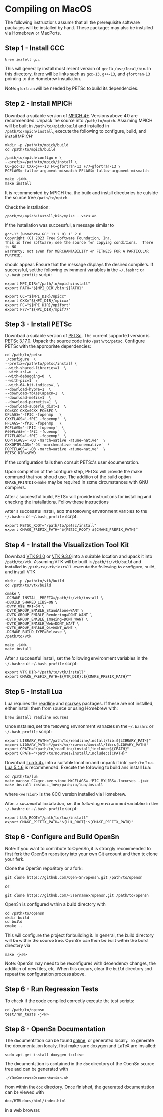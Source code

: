 # Compiling on MacOS

The following instructions assume that all the prerequisite software packages
will be installed by hand.  These packages may also be installed via Homebrew
or MacPorts.

## Step 1 - Install GCC
```shell
brew install gcc
```

This will generally install most recent version of `gcc` to `/usr/local/bin`.
In this directory, there will be links such as `gcc-13`, `g++-13`, and
`gfortran-13` pointing to the Homebrew installation.

Note: `gfortran` will be needed by PETSc to build its dependencies.

## Step 2 - Install MPICH

Download a suitable version of [MPICH 4+](https://www.mpich.org/static/downloads).
Versions above 4.0 are recommended.
Unpack the source into `/path/to/mpich`. Assuming MPICH will be built in
`/path/to/mpich/build` and installed in `/path/to/mpich/install`, execute the
following to configure, build, and install MPICH:
```shell
mkdir -p /path/to/mpich/build
cd /path/to/mpich/build

/path/to/mpich/configure \
--prefix=/path/to/mpich/install \
CC=gcc-13 CXX=g++-13 FC=gfortran-13 F77=gfortran-13 \
FCFLAGS=-fallow-argument-mismatch FFLAGS=-fallow-argument-mismatch

make -j<N>
make install
```
It is recommended by MPICH that the build and install directories be outside
the source tree `/path/to/mpich`.

Check the installation:
```shell
/path/to/mpich/install/bin/mpicc --version
```
If the installation was successful, a message similar to
```
gcc-13 (Homebrew GCC 13.2.0) 13.2.0
Copyright (C) 2023 Free Software Foundation, Inc.
This is free software; see the source for copying conditions.  There is NO
warranty; not even for MERCHANTABILITY or FITNESS FOR A PARTICULAR PURPOSE.
```
should appear. Ensure that the message displays the desired compilers.
If successful, set the following evironment variables in the `~/.bashrc` or
`~/.bash_profile` script:
```shell
export MPI_DIR="/path/to/mpich/install"
export PATH="${MPI_DIR}/bin:${PATH}"

export CC="${MPI_DIR}/mpicc"
export CXX="${MPI_DIR}/mpicxx"
export FC="${MPI_DIR}/mpifort"
export F77="${MPI_DIR}/mpif77"
```

## Step 3 - Install PETSc

Download a suitable version of
[PETSc](https://web.cels.anl.gov/projects/petsc/download/release-snapshots/).
The current supported version is
[PETSc 3.17.0](https://web.cels.anl.gov/projects/petsc/download/release-snapshots/petsc-3.17.0.tar.gz).
Unpack the source code into `/path/to/petsc`.
Configure PETSc with the appropriate dependencies:
```shell
cd /path/to/petsc
./configure  \
--prefix=/path/to/petsc/install \
--with-shared-libraries=1  \
--with-ssl=0  \
--with-debugging=0  \
--with-pic=1  \
--with-64-bit-indices=1 \
--download-hypre=1  \
--download-fblaslapack=1  \
--download-metis=1  \
--download-parmetis=1  \
--download-superlu_dist=1  \
CC=$CC CXX=$CXX FC=$FC \
CFLAGS='-fPIC -fopenmp'  \
CXXFLAGS='-fPIC -fopenmp'  \
FFLAGS='-fPIC -fopenmp'  \
FCFLAGS='-fPIC -fopenmp'  \
F90FLAGS='-fPIC -fopenmp'  \
F77FLAGS='-fPIC -fopenmp'  \
COPTFLAGS='-O3 -march=native -mtune=native'  \
CXXOPTFLAGS='-O3 -march=native -mtune=native'  \
FOPTFLAGS='-O3 -march=native -mtune=native'  \
PETSC_DIR=$PWD
```
If the configuration fails then consult PETSc's user documentation.

Upon completion of the configure step, PETSc will provide the make command
that you should use. The addition of the build option `OMAKE_PRINTDIR=make`
may be required in some circumstances with GNU compilers.

After a successful build, PETSc will provide instructions for installing and
checking the installations. Follow these instructions.

After a successful install, add the following environment varibles to the
`~/.bashrc` or `~/.bash_profile` script:
```shell
export PETSC_ROOT="/path/to/petsc/install"
export CMAKE_PREFIX_PATH="${PETSC_ROOT}:${CMAKE_PREFIX_PATH}"
```

## Step 4 - Install the Visualization Tool Kit

Download [VTK 9.1.0]( https://www.vtk.org/files/release/9.1/VTK-9.1.0.tar.gz) or
[VTK 9.3.0](https://www.vtk.org/files/release/9.3/VTK-9.3.0.tar.gz)
into a suitable location and upack it into `/path/to/vtk`. Assuming VTK will
be built in `/path/to/vtk/build` and installed in `/path/to/vtk/install`, execute
the following to configure, build, and install VTK:
```shell
mkdir -p /path/to/vtk/build
cd /path/to/vtk/build

cmake \
-DCMAKE_INSTALL_PREFIX=/path/to/vtk/install \
-DBUILD_SHARED_LIBS=ON \
-DVTK_USE_MPI=ON \
-DVTK_GROUP_ENABLE_StandAlone=WANT \
-DVTK_GROUP_ENABLE_Rendering=DONT_WANT \
-DVTK_GROUP_ENABLE_Imaging=DONT_WANT \
-DVTK_GROUP_ENABLE_Web=DONT_WANT \
-DVTK_GROUP_ENABLE_Qt=DONT_WANT \
-DCMAKE_BUILD_TYPE=Release \
/path/to/vtk

make -j<N>
make install
```

After a successful install, set the following environment variables in the
`~/.bashrc` or `~/.bash_profile` script:
```shell
export VTK_DIR="/path/to/vtk/install"
export CMAKE_PREFIX_PATH=${VTK_DIR}:${CMAKE_PREFIX_PATH}""
```

## Step 5 - Install Lua

Lua requires the
[readline](ftp://ftp.gnu.org/gnu/readline/readline-8.0.tar.gz) and
[ncurses](https://invisible-mirror.net/archives/ncurses/ncurses-6.1.tar.gz)
packages. If these are not installed, either install them from source or
using Homebrew with:
```shell
brew install readline ncurses
```
Once installed, set the following environment variables in the `~/.bashrc`
or `~/.bash_profile` script:
```shell
export LIBRARY_PATH="/path/to/readline/install/lib:${LIBRARY_PATH}"
export LIBRARY_PATH="/path/to/ncurses/install/lib:${LIBRARY_PATH}"
export CPATH="/path/to/readline/install/include:${CPATH}"
export CPATH="/path/to/ncurses/install/include:${CPATH}"
```

Download [Lua 5.4+](https://www.lua.org/ftp/) into a suitable location and
unpack it into `path/to/lua`.
[Lua 5.4.6](https://www.lua.org/ftp/lua-5.4.6.tar.gz) is recommended.
Execute the following to build and install Lua:
```shell
cd /path/to/lua
make macosx CC=gcc-<version> MYCFLAGS=-fPIC MYLIBS=-lncurses -j<N>
make install INSTALL_TOP=/path/to/lua/install
```
where `<version>` is the GCC version installed via Homebrew.

After a successful installation, set the following environment variables in
the `~/.bashrc` or `~/.bash_profile` script:
```shell
export LUA_ROOT="/path/to/lua/install"
export CMAKE_PREFIX_PATH="${LUA_ROOT}:${CMAKE_PREFIX_PATH}"
```

## Step 6 - Configure and Build OpenSn

Note:  If you want to contribute to OpenSn, it is strongly recommended
to first fork the OpenSn repository into your own Git account and then to
clone your fork.

Clone the OpenSn repository or a fork:
```shell
git clone https://github.com/Open-Sn/opensn.git /path/to/opensn
````
or
```shell
git clone https://github.com/<username>/opensn.git /path/to/opensn
```
OpenSn is configured within a build directory with
```shell
cd /path/to/opensn
mkdir build
cd build
cmake ..
```
This will configure the project for building it.
In general, the build directory will be within the source tree.
OpenSn can then be built within the build directory via
```shell
make -j<N>
```

Note: OpenSn may need to be reconfigured with dependency changes, the addition
of new files, etc. When this occurs, clear the `build` directory and repeat
the configuration process above.

## Step 6 - Run Regression Tests

To check if the code compiled correctly execute the test scripts:
```shell
cd /path/to/opensn
test/run_tests -j<N>
```

## Step 8 - OpenSn Documentation

The documentation can be found [online](https://chi-tech.github.io), or
generated locally. To generate the documentation locally, first make sure
doxygen and LaTeX are installed:
```shell
sudo apt-get install doxygen texlive
```

The documentation is contained in the `doc` directory of the OpenSn source
tree and can be generated with
```shell
./YReGenerateDocumentation.sh
```
from within the `doc` directory. Once finished, the generated documentation
can be viewed with
```shell
doc/HTMLdocs/html/index.html
```
in a web browser.